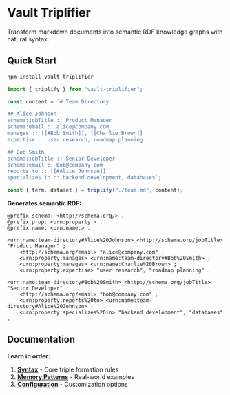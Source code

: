 # Vault Triplifier

Transform markdown documents into semantic RDF knowledge graphs with natural syntax.

## Quick Start

```bash
npm install vault-triplifier
```

```javascript
import { triplify } from "vault-triplifier";

const content = `# Team Directory

## Alice Johnson
schema:jobTitle :: Product Manager
schema:email :: alice@company.com
manages :: [[#Bob Smith]], [[Charlie Brown]]
expertise :: user research, roadmap planning

## Bob Smith  
schema:jobTitle :: Senior Developer
schema:email :: bob@company.com
reports to :: [[#Alice Johnson]]
specializes in :: backend development, databases`;

const { term, dataset } = triplify("./team.md", content);
```

**Generates semantic RDF:**
```turtle
@prefix schema: <http://schema.org/> .
@prefix prop: <urn:property:> .
@prefix name: <urn:name:> .

<urn:name:team-directory#Alice%20Johnson> <http://schema.org/jobTitle> "Product Manager" ;
    <http://schema.org/email> "alice@company.com" ;
    <urn:property:manages> <urn:name:team-directory#Bob%20Smith> ;
    <urn:property:manages> <urn:name:Charlie%20Brown> ;
    <urn:property:expertise> "user research", "roadmap planning" .

<urn:name:team-directory#Bob%20Smith> <http://schema.org/jobTitle> "Senior Developer" ;
    <http://schema.org/email> "bob@company.com" ;
    <urn:property:reports%20to> <urn:name:team-directory#Alice%20Johnson> ;
    <urn:property:specializes%20in> "backend development", "databases" .
```

## Documentation

**Learn in order:**

1. **[Syntax](./docs/syntax-reference.md)** - Core triple formation rules
2. **[Memory Patterns](./docs/memory-patterns.md)** - Real-world examples
3. **[Configuration](./docs/configuration.md)** - Customization options